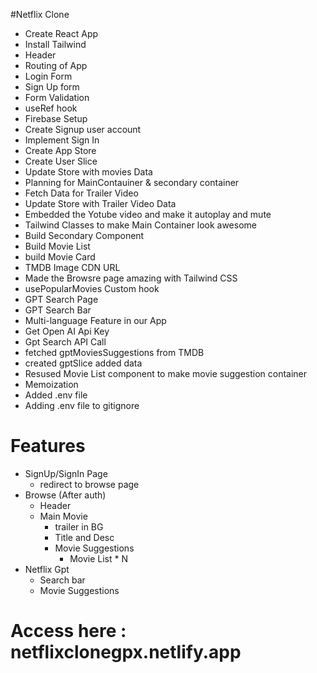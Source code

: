 #Netflix Clone
- Create React App
- Install Tailwind
- Header
- Routing of App
- Login Form
- Sign Up form
- Form Validation
- useRef hook
- Firebase Setup
- Create Signup user account
- Implement Sign In
- Create App Store
- Create User Slice
- Update Store with movies Data
- Planning for MainContauiner & secondary container
- Fetch Data for Trailer Video
- Update Store with Trailer Video Data
- Embedded the Yotube video and make it autoplay and mute
- Tailwind Classes to make Main Container look awesome
- Build Secondary Component
- Build Movie List
- build Movie Card
- TMDB Image CDN URL
- Made the Browsre page amazing with Tailwind CSS
- usePopularMovies Custom hook
- GPT Search Page
- GPT Search Bar
- Multi-language Feature in our App
- Get Open AI Api Key
- Gpt Search API Call
- fetched gptMoviesSuggestions from TMDB
- created gptSlice added data
- Resused Movie List component to make movie suggestion container
- Memoization
- Added .env file
- Adding .env file to gitignore


# Features
 - SignUp/SignIn Page
    - redirect to browse page
 - Browse (After auth)
    - Header
    - Main Movie
        - trailer in BG
        - Title and Desc
        - Movie Suggestions
            - Movie List * N
 - Netflix Gpt
    - Search bar
    - Movie Suggestions   


# Access here : netflixclonegpx.netlify.app